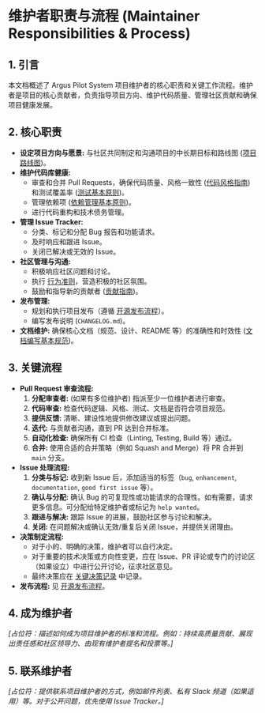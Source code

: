 # 维护者职责与流程 (Maintainer Responsibilities & Process)

## 1. 引言

本文档概述了 Argus Pilot System 项目维护者的核心职责和关键工作流程。维护者是项目的核心贡献者，负责指导项目方向、维护代码质量、管理社区贡献和确保项目健康发展。

## 2. 核心职责

*   **设定项目方向与愿景:** 与社区共同制定和沟通项目的中长期目标和路线图 ([项目路线图](./../参考类/项目路线图.md))。
*   **维护代码库健康:**
    *   审查和合并 Pull Requests，确保代码质量、风格一致性 ([代码风格指南](../../../开发规范/代码风格指南_Python.md)) 和测试覆盖率 ([测试基本原则](../../../开发规范/测试基本原则.md))。
    *   管理依赖项 ([依赖管理基本原则](../../../开发规范/依赖管理基本原则.md))。
    *   进行代码重构和技术债务管理。
*   **管理 Issue Tracker:**
    *   分类、标记和分配 Bug 报告和功能请求。
    *   及时响应和跟进 Issue。
    *   关闭已解决或无效的 Issue。
*   **社区管理与沟通:**
    *   积极响应社区问题和讨论。
    *   执行 [行为准则](../../../CODE_OF_CONDUCT.md)，营造积极的社区氛围。
    *   鼓励和指导新的贡献者 ([贡献指南](../../../CONTRIBUTING.md))。
*   **发布管理:**
    *   规划和执行项目发布（遵循 [开源发布流程](./开源发布流程.md)）。
    *   编写发布说明 (`CHANGELOG.md`)。
*   **文档维护:** 确保核心文档（规范、设计、README 等）的准确性和时效性 ([文档编写基本规范](../../../开发规范/文档编写基本规范.md))。

## 3. 关键流程

*   **Pull Request 审查流程:**
    1.  **分配审查者:** (如果有多位维护者) 指派至少一位维护者进行审查。
    2.  **代码审查:** 检查代码逻辑、风格、测试、文档是否符合项目规范。
    3.  **提供反馈:** 清晰、建设性地提供修改建议或提出问题。
    4.  **迭代:** 与贡献者沟通，直到 PR 达到合并标准。
    5.  **自动化检查:** 确保所有 CI 检查（Linting, Testing, Build 等）通过。
    6.  **合并:** 使用合适的合并策略（例如 Squash and Merge）将 PR 合并到 `main` 分支。
*   **Issue 处理流程:**
    1.  **分类与标记:** 收到新 Issue 后，添加适当的标签（`bug`, `enhancement`, `documentation`, `good first issue` 等）。
    2.  **确认与分配:** 确认 Bug 的可复现性或功能请求的合理性。如有需要，请求更多信息。可分配给特定维护者或标记为 `help wanted`。
    3.  **跟进与解决:** 跟踪 Issue 的进展，鼓励社区参与讨论和解决。
    4.  **关闭:** 在问题解决或确认无效/重复后关闭 Issue，并提供关闭理由。
*   **决策制定流程:**
    *   对于小的、明确的决策，维护者可以自行决定。
    *   对于重要的技术决策或方向性变更，应在 Issue、PR 评论或专门的讨论区（如果设立）中进行公开讨论，征求社区意见。
    *   最终决策应在 [关键决策记录](../../../项目核心信息/关键决策记录.md) 中记录。
*   **发布流程:** 见 [开源发布流程](./开源发布流程.md)。

## 4. 成为维护者

*[占位符：描述如何成为项目维护者的标准和流程。例如：持续高质量贡献、展现出责任感和社区领导力、由现有维护者提名和投票等。]*

## 5. 联系维护者

*[占位符：提供联系项目维护者的方式，例如邮件列表、私有 Slack 频道（如果适用）等。对于公开问题，优先使用 Issue Tracker。]*
